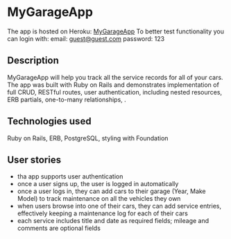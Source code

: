 # MyGarageApp
The app is hosted on Heroku: [MyGarageApp](https://my-awesome-garage.herokuapp.com/)
To better test functionality you can login with:
email: guest@guest.com
password: 123

## Description
MyGarageApp will help you track all the service records for all of your cars.
The app was built with Ruby on Rails and demonstrates implementation of full CRUD, RESTful routes, user authentication, including nested resources, ERB partials, one-to-many relationships, .

## Technologies used
Ruby on Rails, ERB, PostgreSQL, styling with Foundation

## User stories
* tha app supports user authentication
* once a user signs up, the user is logged in automatically
* once a user logs in, they can add cars to their garage (Year, Make Model) to track maintenance on all the vehicles they own
* when users browse into one of their cars, they can add service entries, effectively keeping a maintenance log for each of their cars
* each service includes title and date as required fields; mileage and comments are optional fields

